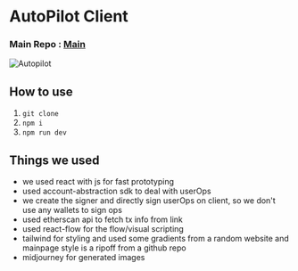 # AutoPilot Client
### Main Repo : [Main](https://github.com/abhishekvispute/autopilot) 

![Autopilot](https://user-images.githubusercontent.com/46760063/232250693-309424cc-00d5-41e2-9e54-68e09a000fab.jpg)

## How to use

1. `git clone`
2. `npm i`
3. `npm run dev`

## Things we used
- we used react with js for fast prototyping
- used account-abstraction sdk to deal with userOps
- we create the signer and directly sign userOps on client, so we don't use any wallets to sign ops
- used etherscan api to fetch tx info from link
- used react-flow for the flow/visual scripting
- tailwind for styling and used some gradients from a random website and mainpage style is a ripoff from a github repo
- midjourney for generated images
